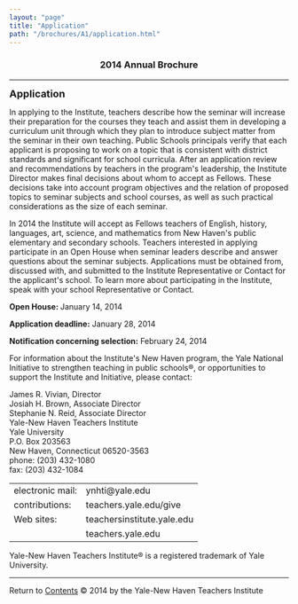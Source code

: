 ```yaml
---
layout: "page"
title: "Application"
path: "/brochures/A1/application.html"
---
```

<main>
<title>Application</title>
<h3 align="center">2014 Annual Brochure</h3> 
<hr/>
<font size="4"><b>Application</b></font>
<p>
In applying to the Institute, teachers describe how the seminar will increase their preparation for the courses they teach and assist them in developing a curriculum unit through which they plan to introduce subject matter from the seminar in their own teaching. Public Schools principals verify that each applicant is proposing to work on a topic that is consistent with district standards and significant for school curricula. After an application review and recommendations by teachers in the program's leadership, the Institute Director makes final decisions about whom to accept as Fellows. These decisions take into account program objectives and the relation of proposed topics to seminar subjects and school courses, as well as such practical considerations as the size of each seminar. 
</p><p>
In 2014 the Institute will accept as Fellows teachers of English, history, languages, art, science, and mathematics from New Haven's public elementary and secondary schools. Teachers interested in applying participate in an Open House when seminar leaders describe and answer questions about the seminar subjects. Applications must be obtained from, discussed with, and submitted to the Institute Representative or Contact for the applicant's school. To learn more about participating in the Institute, speak with your school Representative or Contact. 
</p><p>
<b>Open House: </b> January 14, 2014
</p><p>
<b>Application deadline:</b> January 28, 2014
</p><p>
<b>Notification concerning selection:</b> February 24, 2014
</p><p>
For information about the Institute's New Haven program, the Yale National Initiative to strengthen teaching in public schools®, or opportunities to support the Institute and Initiative, please contact:
</p><p>
James R. Vivian, Director<br/>
Josiah H. Brown, Associate Director<br/>
Stephanie N. Reid, Associate Director<br/>
Yale-New Haven Teachers Institute<br/>
Yale University<br/>
P.O. Box 203563<br/>
New Haven, Connecticut 06520-3563<br/>
phone: (203) 432-1080<br/>
fax: (203) 432-1084<br/>
<table border="0" cellpadding="0" cellspacing="0" width="33%">
<tbody><tr>
<td>electronic mail:</td>
<td>ynhti@yale.edu</td>
</tr>
<tr>
<td>contributions:</td>
<td>teachers.yale.edu/give</td>
</tr>
<tr>
<td>Web sites:</td>
<td>teachersinstitute.yale.edu</td>
</tr>
<tr>
<td> </td>
<td>teachers.yale.edu</td>
</tr>
</tbody></table>
</p><p>
Yale-New Haven Teachers Institute® is a registered trademark of Yale University.
</p>
<hr/>
<a align="left">Return to </a><a href="./">Contents</a>
© 2014 by the Yale-New Haven Teachers Institute
</main>